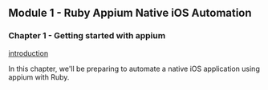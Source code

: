 ## Module 1 - Ruby Appium Native iOS Automation

### Chapter 1 - Getting started with appium

[introduction](/common/introduction.md)

In this chapter, we'll be preparing to automate a native iOS application using
appium with Ruby.